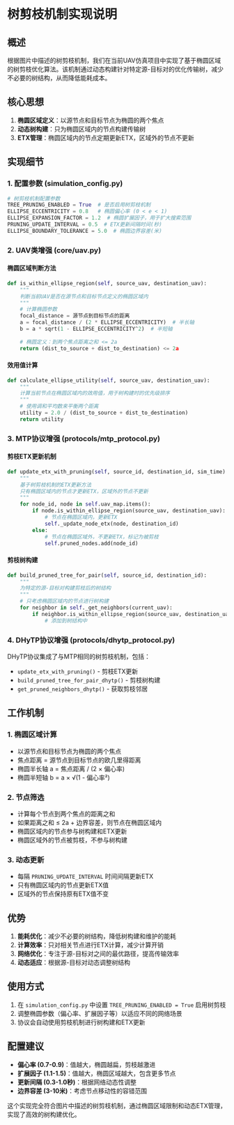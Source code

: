 # 树剪枝机制实现说明

## 概述

根据图片中描述的树剪枝机制，我们在当前UAV仿真项目中实现了基于椭圆区域的树剪枝优化算法。该机制通过动态构建针对特定源-目标对的优化传输树，减少不必要的树结构，从而降低能耗成本。

## 核心思想

1. **椭圆区域定义**：以源节点和目标节点为椭圆的两个焦点
2. **动态树构建**：只为椭圆区域内的节点构建传输树
3. **ETX管理**：椭圆区域内的节点定期更新ETX，区域外的节点不更新

## 实现细节

### 1. 配置参数 (simulation_config.py)

```python
# 树剪枝机制配置参数
TREE_PRUNING_ENABLED = True  # 是否启用树剪枝机制
ELLIPSE_ECCENTRICITY = 0.8   # 椭圆偏心率 (0 < e < 1)
ELLIPSE_EXPANSION_FACTOR = 1.2  # 椭圆扩展因子，用于扩大搜索范围
PRUNING_UPDATE_INTERVAL = 0.5  # ETX更新间隔时间(秒)
ELLIPSE_BOUNDARY_TOLERANCE = 5.0  # 椭圆边界容差(米)
```

### 2. UAV类增强 (core/uav.py)

#### 椭圆区域判断方法
```python
def is_within_ellipse_region(self, source_uav, destination_uav):
    """
    判断当前UAV是否在源节点和目标节点定义的椭圆区域内
    """
    # 计算椭圆参数
    focal_distance = 源节点到目标节点的距离
    a = focal_distance / (2 * ELLIPSE_ECCENTRICITY)  # 半长轴
    b = a * sqrt(1 - ELLIPSE_ECCENTRICITY^2)  # 半短轴
    
    # 椭圆定义：到两个焦点距离之和 <= 2a
    return (dist_to_source + dist_to_destination) <= 2a
```

#### 效用值计算
```python
def calculate_ellipse_utility(self, source_uav, destination_uav):
    """
    计算当前节点在椭圆区域内的效用值，用于树构建时的优先级排序
    """
    # 使用调和平均数来平衡两个距离
    utility = 2.0 / (dist_to_source + dist_to_destination)
    return utility
```

### 3. MTP协议增强 (protocols/mtp_protocol.py)

#### 剪枝ETX更新机制
```python
def update_etx_with_pruning(self, source_id, destination_id, sim_time):
    """
    基于树剪枝机制的ETX更新方法
    只有椭圆区域内的节点才更新ETX，区域外的节点不更新
    """
    for node_id, node in self.uav_map.items():
        if node.is_within_ellipse_region(source_uav, destination_uav):
            # 节点在椭圆区域内，更新ETX
            self._update_node_etx(node, destination_id)
        else:
            # 节点在椭圆区域外，不更新ETX，标记为被剪枝
            self.pruned_nodes.add(node_id)
```

#### 剪枝树构建
```python
def build_pruned_tree_for_pair(self, source_id, destination_id):
    """
    为特定的源-目标对构建剪枝后的树结构
    """
    # 只考虑椭圆区域内的节点进行树构建
    for neighbor in self._get_neighbors(current_uav):
        if neighbor.is_within_ellipse_region(source_uav, destination_uav):
            # 添加到树结构中
```

### 4. DHyTP协议增强 (protocols/dhytp_protocol.py)

DHyTP协议集成了与MTP相同的树剪枝机制，包括：
- `update_etx_with_pruning()` - 剪枝ETX更新
- `build_pruned_tree_for_pair_dhytp()` - 剪枝树构建
- `get_pruned_neighbors_dhytp()` - 获取剪枝邻居

## 工作机制

### 1. 椭圆区域计算
- 以源节点和目标节点为椭圆的两个焦点
- 焦点距离 = 源节点到目标节点的欧几里得距离
- 椭圆半长轴 a = 焦点距离 / (2 × 偏心率)
- 椭圆半短轴 b = a × √(1 - 偏心率²)

### 2. 节点筛选
- 计算每个节点到两个焦点的距离之和
- 如果距离之和 ≤ 2a + 边界容差，则节点在椭圆区域内
- 椭圆区域内的节点参与树构建和ETX更新
- 椭圆区域外的节点被剪枝，不参与树构建

### 3. 动态更新
- 每隔 `PRUNING_UPDATE_INTERVAL` 时间间隔更新ETX
- 只有椭圆区域内的节点更新ETX值
- 区域外的节点保持原有ETX值不变

## 优势

1. **能耗优化**：减少不必要的树结构，降低树构建和维护的能耗
2. **计算效率**：只对相关节点进行ETX计算，减少计算开销
3. **网络优化**：专注于源-目标对之间的最优路径，提高传输效率
4. **动态适应**：根据源-目标对动态调整树结构

## 使用方式

1. 在 `simulation_config.py` 中设置 `TREE_PRUNING_ENABLED = True` 启用树剪枝
2. 调整椭圆参数（偏心率、扩展因子等）以适应不同的网络场景
3. 协议会自动使用剪枝机制进行树构建和ETX更新

## 配置建议

- **偏心率 (0.7-0.9)**：值越大，椭圆越扁，剪枝越激进
- **扩展因子 (1.1-1.5)**：值越大，椭圆区域越大，包含更多节点
- **更新间隔 (0.3-1.0秒)**：根据网络动态性调整
- **边界容差 (3-10米)**：考虑节点移动性的容错范围

这个实现完全符合图片中描述的树剪枝机制，通过椭圆区域限制和动态ETX管理，实现了高效的树构建优化。
